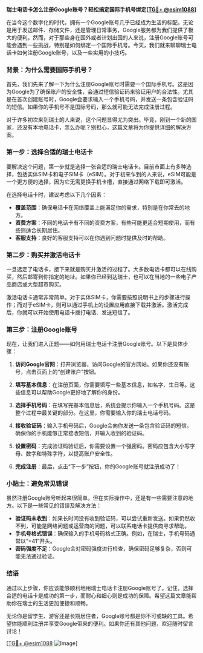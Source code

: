 **瑞士电话卡怎么注册Google账号？轻松搞定国际手机号绑定[[TG💪+ @esim1088](https://t.me/s/esim1088)]**

在当今这个数字化的时代，拥有一个Google账号几乎已经成为生活的标配。无论是用于发送邮件、存储文件，还是管理日常事务，Google服务都为我们提供了极大的便利。然而，对于那些身在国外或者计划出国的人来说，注册Google账号可能会遇到一些挑战，特别是如何绑定一个国际手机号。今天，我们就来聊聊瑞士电话卡如何注册Google账号，以及一些实用的小技巧。

### 背景：为什么需要国际手机号？

首先，我们先来了解一下为什么注册Google账号时需要一个国际手机号。这是因为Google为了确保账户的安全性，会通过短信验证码来验证用户的合法性。尤其是在首次创建账号时，Google会要求输入一个手机号码，并发送一条包含验证码的短信。如果你的手机号不是国际号码，那么就可能无法完成注册过程。

对于许多初次来到瑞士的人来说，这个问题显得尤为突出。毕竟，刚到一个新的国家，还没有本地电话卡，怎么办呢？别担心，这篇文章将为你提供详细的解决方案。

### 第一步：选择合适的瑞士电话卡

要解决这个问题，第一步就是选择一张合适的瑞士电话卡。目前市面上有多种选择，包括实体SIM卡和电子SIM卡（eSIM）。对于初来乍到的人来说，eSIM可能是一个更方便的选择，因为它无需更换手机卡槽，直接通过网络下载即可激活。

在选择电话卡时，建议考虑以下几个因素：
- **覆盖范围**：确保电话卡在网络覆盖上能满足你的需求，特别是在你常去的地方。
- **资费方案**：不同的电话卡有不同的资费方案，有些可能更适合短期使用，而有些则适合长期居住。
- **客服支持**：良好的客服支持可以在你遇到问题时提供及时的帮助。

### 第二步：购买并激活电话卡

一旦选定了电话卡，接下来就是购买并激活的过程了。大多数电话卡都可以在线购买，然后邮寄到你指定的地址。如果你已经到达瑞士，也可以在当地的一些电子产品商店或大型超市购买。

激活电话卡通常非常简单。对于实体SIM卡，你需要按照说明书上的步骤进行操作；而对于eSIM卡，则可以通过手机上的设置应用直接下载并激活。激活完成后，你就可以开始使用电话卡拨打电话、发送短信了。

### 第三步：注册Google账号

现在，让我们进入正题——如何用瑞士电话卡注册Google账号。以下是具体步骤：

1. **访问Google官网**：打开浏览器，访问Google的官方网站。如果你还没有账号，点击页面上的“创建账户”按钮。

2. **填写基本信息**：在注册页面，你需要填写一些基本信息，如名字、生日等。这些信息可以帮助Google更好地了解你的身份。

3. **选择手机号码**：在填写完基本信息后，系统会提示你输入一个手机号码。这是整个过程中最关键的部分。在这里，你需要输入你的瑞士电话号码。

4. **接收验证码**：输入手机号码后，Google会向你发送一条包含验证码的短信。确保你的手机能够正常接收短信，并输入收到的验证码。

5. **设置密码**：完成验证码验证后，你需要设置一个强密码。密码应包含大小写字母、数字和特殊字符，以提高账户安全性。

6. **完成注册**：最后，点击“下一步”按钮，你的Google账号就注册成功了！

### 小贴士：避免常见错误

虽然注册Google账号听起来很简单，但在实际操作中，还是有一些需要注意的地方。以下是一些常见的错误及解决方法：

- **验证码未收到**：如果长时间没有收到验证码，可以尝试重新发送。如果仍然收不到，可能是网络问题或运营商的问题，可以联系电话卡提供商寻求帮助。
- **手机号格式错误**：确保输入的手机号码格式正确。例如，在瑞士，手机号码通常以“+41”开头。
- **密码强度不足**：Google会对密码强度进行检查，确保密码足够复杂，否则可能无法通过验证。

### 结语

通过以上步骤，你应该能够顺利地用瑞士电话卡注册Google账号了。记住，选择合适的电话卡是成功的第一步，而耐心和细心则是成功的保障。希望这篇文章能帮助你在瑞士的生活更加便捷和顺畅。

无论你是留学生、游客还是长期居住者，Google账号都是你不可或缺的工具。希望你能顺利注册并享受Google带来的便利。如果你还有其他问题，欢迎随时留言讨论！

[[TG💪+ @esim1088](https://t.me/s/esim1088) ![Image](https://i.postimg.cc/4NQfJmqS/Snipaste-2025-05-13-00-14-12.png)]